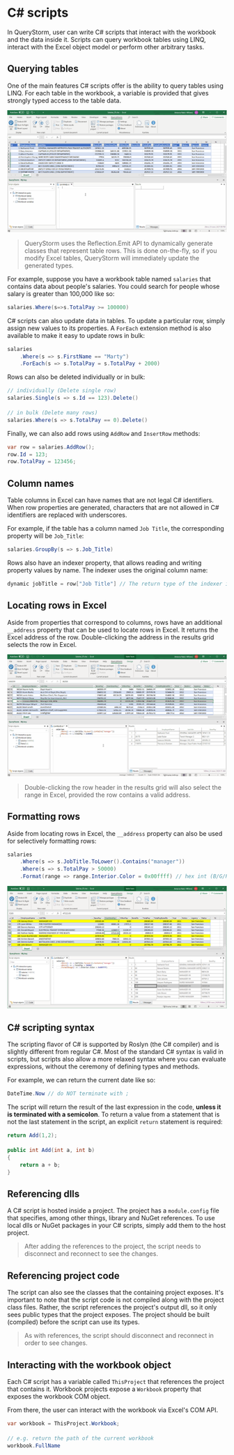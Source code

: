 # C# scripts

In QueryStorm, user can write C# scripts that interact with the workbook and the data inside it. Scripts can query workbook tables using LINQ, interact with the Excel object model or perform other arbitrary tasks.

## Querying tables

One of the main features C# scripts offer is the ability to query tables using LINQ. For each table in the workbook, a variable is provided that gives strongly typed access to the table data.

![Connect with C#](../Images/cs_querying.gif)

> QueryStorm uses the Reflection.Emit API to dynamically generate classes that represent table rows. This is done on-the-fly, so if you modify Excel tables, QueryStorm will immediately update the generated types.

For example, suppose you have a workbook table named `salaries` that contains data about people's salaries. You could search for people whose salary is greater than 100,000 like so:

```csharp
salaries.Where(s=>s.TotalPay >= 100000)
```

C# scripts can also update data in tables. To update a particular row, simply assign new values to its properties. A `ForEach` extension method is also available to make it easy to update rows in bulk:

```csharp
salaries
    .Where(s => s.FirstName == "Marty")
    .ForEach(s => s.TotalPay = s.TotalPay + 2000)
```

Rows can also be deleted individually or in bulk:

```csharp
// individually (Delete single row)
salaries.Single(s => s.Id == 123).Delete()

// in bulk (Delete many rows)
salaries.Where(s => s.TotalPay == 0).Delete()
```

Finally, we can also add rows using `AddRow` and `InsertRow` methods:

```csharp
var row = salaries.AddRow();
row.Id = 123;
row.TotalPay = 123456;
```

## Column names

Table columns in Excel can have names that are not legal C# identifiers. When row properties are generated, characters that are not allowed in C# identifiers are replaced with underscores.

For example, if the table has a column named `Job Title`, the corresponding property will be `Job_Title`:

```csharp
salaries.GroupBy(s => s.Job_Title)
```

Rows also have an indexer property, that allows reading and writing property values by name. The indexer uses the original column name:

``` csharp
dynamic jobTitle = row["Job Title"] // The return type of the indexer is `dynamic`.
```

## Locating rows in Excel

Aside from properties that correspond to columns, rows have an additional `__address` property that can be used to locate rows in Excel. It returns the Excel address of the row. Double-clicking the address in the results grid selects the row in Excel.

![Go to row in Excel](../Images/cs_double_click_address.gif)

> Double-clicking the row header in the results grid will also select the range in Excel, provided the row contains a valid address.

## Formatting rows

Aside from locating rows in Excel, the `__address` property can also be used for selectively formatting rows:

```csharp
salaries
	.Where(s => s.JobTitle.ToLower().Contains("manager"))
	.Where(s => s.TotalPay > 50000)
	.Format(range => range.Interior.Color = 0x00ffff) // hex int (B/G/R)
```

![C# formatting rows](../Images/cs_format_rows.png)

<!-- todo: Cells() method -->

## C# scripting syntax

The scripting flavor of C# is supported by Roslyn (the C# compiler) and is slightly different from regular C#. Most of the standard C# syntax is valid in scripts, but scripts also allow a more relaxed syntax where you can evaluate expressions, without the ceremony of defining types and methods.

For example, we can return the current date like so:

```csharp
DateTime.Now // do NOT terminate with ;
``` 
The script will return the result of the last expression in the code, **unless it is terminated with a semicolon**. To return a value from a statement that is not the last statement in the script, an explicit `return` statement is required:

```csharp
return Add(1,2);

public int Add(int a, int b)
{
	return a + b;
}

```

## Referencing dlls

A C# script is hosted inside a project. The project has a `module.config` file that specifies, among other things, library and NuGet references. To use local dlls or NuGet packages in your C# scripts, simply add them to the host project.

> After adding the references to the project, the script needs to disconnect and reconnect to see the changes.

## Referencing project code

The script can also see the classes that the containing project exposes. It's important to note that the script code is not compiled along with the project class files. Rather, the script references the project's output dll, so it only sees public types that the project exposes. The project should be built (compiled) before the script can use its types.

> As with references, the script should disconnect and reconnect in order to see changes.

## Interacting with the workbook object

Each C# script has a variable called `ThisProject` that references the project that contains it. Workbook projects expose a `Workbook` property that exposes the workbook COM object.

From there, the user can interact with the workbook via Excel's COM API.

```csharp
var workbook = ThisProject.Workbook;

// e.g. return the path of the current workbook
workbook.FullName
```
